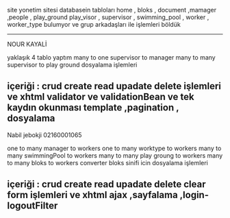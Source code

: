 ﻿site yonetim sitesi
databasein tabloları 
home , bloks , document ,mamager ,people , play_ground
play_visor , supervisor , swimming_pool , worker , worker_type 
bulumyor ve grup arkadaşları ile işlemleri böldük 

-------------------------------------
NOUR KAYALİ

yaklaşık 4 tablo yaptım 
many to one supervisor to manager 
many to many supervisor to play ground 
dosyalama işlemleri 

içeriği : 
crud create read upadate delete işlemleri
 ve xhtml validator ve validationBean ve tek kaydın okunması
template ,pagination , dosyalama  
-------------------------------------- 
Nabil jebokji 02160001065

one to many manager to workers 
one to many worktype to workers 
many to many swimmingPool to workers 
many to many play groung to workers 
many to many bloks to workers 
converter bloks sinifi icin
dosyalama işlemleri 

içeriği : 
crud create read upadate delete clear form işlemleri
 ve xhtml ajax ,sayfalama ,login-logoutFilter
 -------------------------------------- 
